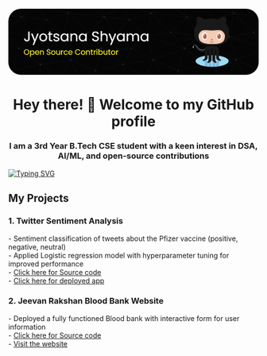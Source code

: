 ![Header](assets/github-header-image.png)

<h1 align="center">Hey there! 👋 Welcome to my GitHub profile</h1>
<h3 align="center">I am a 3rd Year B.Tech CSE student with a keen interest in DSA, AI/ML, and open-source contributions</h3>


[![Typing SVG](https://readme-typing-svg.demolab.com?font=Fira+Code&pause=1000&width=1080&center=true&lines=B-Tech-CSE+Student;Proficient+in+Data+Structures+and+Algorithms;Foundational+Knowledge+in+AL/ML;Cloud+Computing;+Competitive+Coding)](https://git.io/typing-svg)


<h2>My Projects</h2>

<h3>1. Twitter Sentiment Analysis</h3>
<p>- Sentiment classification of tweets about the Pfizer vaccine (positive, negative, neutral) <br>
  - Applied Logistic regression model with hyperparameter tuning for improved performance <br>
  - <a href="https://github.com/jyotsanashyama/Twitter-Sentiment-Analysis">Click here for Source code</a> <br>
  - <a href="https://twitter-sentimentanalysis.streamlit.app/">Click here for deployed app </a>
</p>

<h3>2. Jeevan Rakshan Blood Bank Website</h3>
<p>- Deployed a fully functioned Blood bank with interactive form for user information <br>
  - <a href="https://github.com/jyotsanashyama/jyotsanashyama.github.io">Click here for Source code</a> <br>
  - <a href="https://jeevanrakshak.github.io/">Visit the website</a> <br>
</p>
